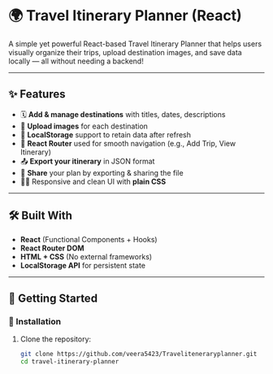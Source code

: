 # 🌍 Travel Itinerary Planner (React)

A simple yet powerful React-based Travel Itinerary Planner that helps users visually organize their trips, upload destination images, and save data locally — all without needing a backend!

---

## ✨ Features

- 🗓️ **Add & manage destinations** with titles, dates, descriptions
- 📸 **Upload images** for each destination
- 💾 **LocalStorage** support to retain data after refresh
- 🔄 **React Router** used for smooth navigation (e.g., Add Trip, View Itinerary)
- 📤 **Export your itinerary** in JSON format
- 🔗 **Share** your plan by exporting & sharing the file
- 🧑‍🎨 Responsive and clean UI with **plain CSS**

---

## 🛠️ Built With

- **React** (Functional Components + Hooks)
- **React Router DOM**
- **HTML + CSS** (No external frameworks)
- **LocalStorage API** for persistent state

---

## 🚀 Getting Started

### 🔧 Installation

1. Clone the repository:
   ```bash
   git clone https://github.com/veera5423/Traveliteneraryplanner.git
   cd travel-itinerary-planner
